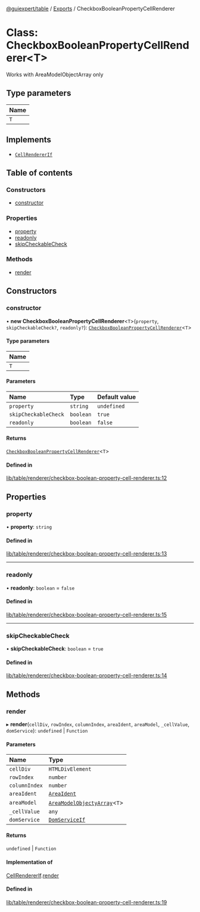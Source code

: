 [@guiexpert/table](../README.md) / [Exports](../modules.md) / CheckboxBooleanPropertyCellRenderer

# Class: CheckboxBooleanPropertyCellRenderer\<T\>

Works with AreaModelObjectArray only

## Type parameters

| Name |
| :------ |
| `T` |

## Implements

- [`CellRendererIf`](../interfaces/CellRendererIf.md)

## Table of contents

### Constructors

- [constructor](CheckboxBooleanPropertyCellRenderer.md#constructor)

### Properties

- [property](CheckboxBooleanPropertyCellRenderer.md#property)
- [readonly](CheckboxBooleanPropertyCellRenderer.md#readonly)
- [skipCheckableCheck](CheckboxBooleanPropertyCellRenderer.md#skipcheckablecheck)

### Methods

- [render](CheckboxBooleanPropertyCellRenderer.md#render)

## Constructors

### constructor

• **new CheckboxBooleanPropertyCellRenderer**\<`T`\>(`property`, `skipCheckableCheck?`, `readonly?`): [`CheckboxBooleanPropertyCellRenderer`](CheckboxBooleanPropertyCellRenderer.md)\<`T`\>

#### Type parameters

| Name |
| :------ |
| `T` |

#### Parameters

| Name | Type | Default value |
| :------ | :------ | :------ |
| `property` | `string` | `undefined` |
| `skipCheckableCheck` | `boolean` | `true` |
| `readonly` | `boolean` | `false` |

#### Returns

[`CheckboxBooleanPropertyCellRenderer`](CheckboxBooleanPropertyCellRenderer.md)\<`T`\>

#### Defined in

[lib/table/renderer/checkbox-boolean-property-cell-renderer.ts:12](https://github.com/guiexperttable/ge-table/blob/7d8ffe2/libs/table/src/lib/table/renderer/checkbox-boolean-property-cell-renderer.ts#L12)

## Properties

### property

• **property**: `string`

#### Defined in

[lib/table/renderer/checkbox-boolean-property-cell-renderer.ts:13](https://github.com/guiexperttable/ge-table/blob/7d8ffe2/libs/table/src/lib/table/renderer/checkbox-boolean-property-cell-renderer.ts#L13)

___

### readonly

• **readonly**: `boolean` = `false`

#### Defined in

[lib/table/renderer/checkbox-boolean-property-cell-renderer.ts:15](https://github.com/guiexperttable/ge-table/blob/7d8ffe2/libs/table/src/lib/table/renderer/checkbox-boolean-property-cell-renderer.ts#L15)

___

### skipCheckableCheck

• **skipCheckableCheck**: `boolean` = `true`

#### Defined in

[lib/table/renderer/checkbox-boolean-property-cell-renderer.ts:14](https://github.com/guiexperttable/ge-table/blob/7d8ffe2/libs/table/src/lib/table/renderer/checkbox-boolean-property-cell-renderer.ts#L14)

## Methods

### render

▸ **render**(`cellDiv`, `rowIndex`, `columnIndex`, `areaIdent`, `areaModel`, `_cellValue`, `domService`): `undefined` \| `Function`

#### Parameters

| Name | Type |
| :------ | :------ |
| `cellDiv` | `HTMLDivElement` |
| `rowIndex` | `number` |
| `columnIndex` | `number` |
| `areaIdent` | [`AreaIdent`](../modules.md#areaident) |
| `areaModel` | [`AreaModelObjectyArray`](AreaModelObjectyArray.md)\<`T`\> |
| `_cellValue` | `any` |
| `domService` | [`DomServiceIf`](../interfaces/DomServiceIf.md) |

#### Returns

`undefined` \| `Function`

#### Implementation of

[CellRendererIf](../interfaces/CellRendererIf.md).[render](../interfaces/CellRendererIf.md#render)

#### Defined in

[lib/table/renderer/checkbox-boolean-property-cell-renderer.ts:19](https://github.com/guiexperttable/ge-table/blob/7d8ffe2/libs/table/src/lib/table/renderer/checkbox-boolean-property-cell-renderer.ts#L19)
